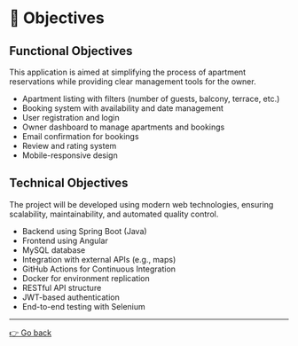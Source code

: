 # 🎯 Objectives

## Functional Objectives

This application is aimed at simplifying the process of apartment reservations while providing clear management tools for the owner.

- Apartment listing with filters (number of guests, balcony, terrace, etc.)
- Booking system with availability and date management
- User registration and login
- Owner dashboard to manage apartments and bookings
- Email confirmation for bookings
- Review and rating system
- Mobile-responsive design

## Technical Objectives

The project will be developed using modern web technologies, ensuring scalability, maintainability, and automated quality control.

- Backend using Spring Boot (Java)
- Frontend using Angular
- MySQL database
- Integration with external APIs (e.g., maps)
- GitHub Actions for Continuous Integration
- Docker for environment replication
- RESTful API structure
- JWT-based authentication
- End-to-end testing with Selenium

---
[👉 Go back](/README.md)

